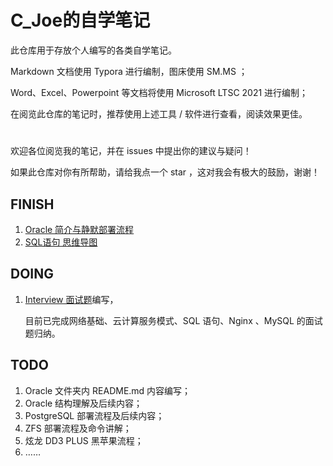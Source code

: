# C_Joe的自学笔记

此仓库用于存放个人编写的各类自学笔记。

Markdown 文档使用 Typora 进行编制，图床使用 SM.MS ；

Word、Excel、Powerpoint 等文档将使用 Microsoft LTSC 2021 进行编制；

在阅览此仓库的笔记时，推荐使用上述工具 / 软件进行查看，阅读效果更佳。

<h1></h1>



欢迎各位阅览我的笔记，并在 issues 中提出你的建议与疑问！

如果此仓库对你有所帮助，请给我点一个 star ，这对我会有极大的鼓励，谢谢！



## FINISH

1. [Oracle 简介与静默部署流程](https://github.com/C-Joe1/learn-by-myself/blob/main/Oracle/1.%20Oracle%E7%AE%80%E4%BB%8B%E4%B8%8E%E9%9D%99%E9%BB%98%E9%83%A8%E7%BD%B2.md)
1. [SQL语句 思维导图](https://github.com/C-Joe1/learn-by-myself/blob/main/SQL/SQL.png)

## DOING

1. [Interview 面试题](https://github.com/C-Joe1/learn-by-myself/blob/main/%E8%87%AA%E7%94%A8%E8%BF%90%E7%BB%B4%E9%9D%A2%E8%AF%95%E9%A2%98.md)编写，

   目前已完成网络基础、云计算服务模式、SQL 语句、Nginx 、MySQL 的面试题归纳。

## TODO

1. Oracle 文件夹内 README.md 内容编写；
2. Oracle 结构理解及后续内容；
3. PostgreSQL 部署流程及后续内容；
4. ZFS 部署流程及命令讲解；
5. 炫龙 DD3 PLUS 黑苹果流程；
6. ……